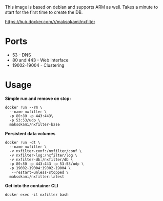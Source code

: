 
This image is based on debian and supports ARM as well.
Takes a minute to start for the first time to create the DB.

https://hub.docker.com/r/maksokami/nxfilter

# Ports
- 53 - DNS
- 80 and 443 - Web interface
- 19002-19004 - Clustering 

# Usage  

**Simple run and remove on stop:**  
```
docker run --rm \
  --name nxfilter \
  -p 80:80 -p 443:443\
  -p 53:53/udp \
  maksokami/nxfilter-base
```  

**Persistent data volumes**  
```
docker run -dt \
  --name nxfilter \
  -v nxfilter-conf:/nxfilter/conf \
  -v nxfilter-log:/nxfilter/log \
  -v nxfilter-db:/nxfilter/db \
  -p 80:80 -p 443:443 -p 53:53/udp \
  -p 19002-19004:19002-19004 \
   --restart=unless-stopped \
  maksokami/nxfilter:latest
```

**Get into the container CLI**
```
docker exec -it nxfilter bash
```
